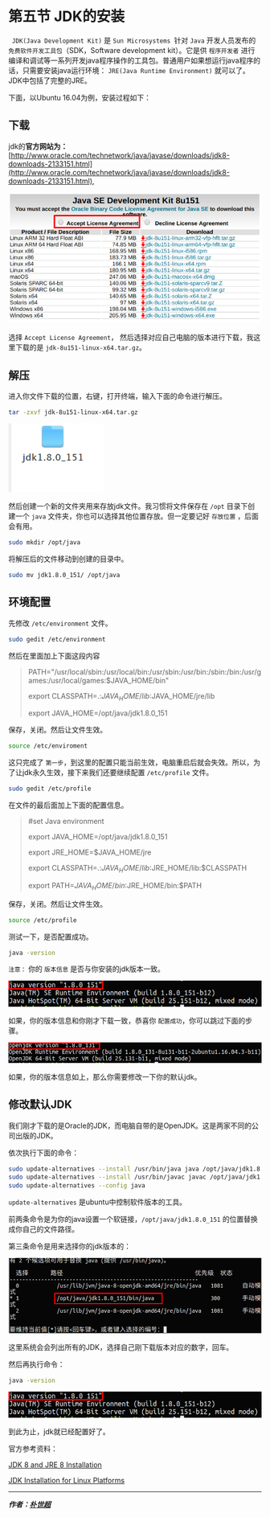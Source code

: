 # 第五节 JDK的安装

` JDK(Java Development Kit)` 是 `Sun Microsystems `针对 `Java` 开发人员发布的 `免费软件开发工具包`（SDK，Software development kit）。它是供 `程序开发者` 进行编译和调试等一系列开发java程序操作的工具包。普通用户如果想运行java程序的话，只需要安装java运行环境： `JRE(Java Runtime Environment)` 就可以了。JDK中包括了完整的JRE。

下面，以Ubuntu 16.04为例，安装过程如下：

## 下载
jdk的**官方网站为：**[http://www.oracle.com/technetwork/java/javase/downloads/jdk8-downloads-2133151.html](http://www.oracle.com/technetwork/java/javase/downloads/jdk8-downloads-2133151.html),

![jdk download](image/2017-10-19.1.png)

选择 `Accept License Agreement`， 然后选择对应自己电脑的版本进行下载，我这里下载的是 `jdk-8u151-linux-x64.tar.gz`。

## 解压

进入你文件下载的位置，右键，打开终端，输入下面的命令进行解压。

```bash
tar -zxvf jdk-8u151-linux-x64.tar.gz
```

![java](image/2017-10-19.2.png)

然后创建一个新的文件夹用来存放jdk文件。我习惯将文件保存在 `/opt` 目录下创建一个 `java` 文件夹，你也可以选择其他位置存放。但一定要记好 `存放位置` ，后面会有用。

```bash
sudo mkdir /opt/java
```

将解压后的文件移动到创建的目录中。

```bash
sudo mv jdk1.8.0_151/ /opt/java
```

## 环境配置

先修改 `/etc/environment` 文件。

```bash
sudo gedit /etc/environment
```

然后在里面加上下面这段内容

> PATH="/usr/local/sbin:/usr/local/bin:/usr/sbin:/usr/bin:/sbin:/bin:/usr/games:/usr/local/games:$JAVA_HOME/bin"
>
> export CLASSPATH=.:$JAVA_HOME/lib:$JAVA_HOME/jre/lib
>
> export JAVA_HOME=/opt/java/jdk1.8.0_151

保存，关闭。然后让文件生效。

```bash
source /etc/enviroment
```

这只完成了 `第一步`，到这里的配置只能当前生效，电脑重启后就会失效。所以，为了让jdk永久生效，接下来我们还要继续配置 `/etc/profile` 文件。

```bash
sudo gedit /etc/profile
```

在文件的最后面加上下面的配置信息。

> \#set Java environment
>
> export JAVA_HOME=/opt/java/jdk1.8.0_151
>
> export JRE_HOME=$JAVA_HOME/jre
>
> export CLASSPATH=.:$JAVA_HOME/lib:$JRE_HOME/lib:$CLASSPATH
>
> export PATH=$JAVA_HOME/bin:$JRE_HOME/bin:$PATH

保存，关闭。然后让文件生效。

```bash
source /etc/profile
```

测试一下，是否配置成功。

```bash
java -version
```

`注意：` 你的 `版本信息` 是否与你安装的jdk版本一致。

![right jdk](image/2017-10-19.4.png)

如果，你的版本信息和你刚才下载一致，恭喜你 `配置成功`，你可以跳过下面的步骤。

![wrong jdk](image/2017-10-19.3.png)

如果，你的版本信息如上，那么你需要修改一下你的默认jdk。

## 修改默认JDK

我们刚才下载的是Oracle的JDK，而电脑自带的是OpenJDK。这是两家不同的公司出版的JDK。

依次执行下面的命令：

```bash
sudo update-alternatives --install /usr/bin/java java /opt/java/jdk1.8.0_151/bin/java 300 
sudo update-alternatives --install /usr/bin/javac javac /opt/java/jdk1.8.0_151/bin/javac 300 
sudo update-alternatives --config java
```

`update-alternatives` 是ubuntu中控制软件版本的工具。

前两条命令是为你的java设置一个软链接，`/opt/java/jdk1.8.0_151` 的位置替换成你自己的文件路径。

第三条命令是用来选择你的jdk版本的：

![config java](image/2017-10-19.5.png)

这里系统会会列出所有的JDK，选择自己刚下载版本对应的数字，回车。

然后再执行命令：

```bash
java -version
```

![right jdk](image/2017-10-19.4.png)

到此为止，jdk就已经配置好了。

官方参考资料：

[JDK 8 and JRE 8 Installation](https://docs.oracle.com/javase/8/docs/technotes/guides/install/install_overview.html)

[JDK Installation for Linux Platforms](https://docs.oracle.com/javase/8/docs/technotes/guides/install/linux_jdk.html#BJFGGEFG)

-------------------

***作者：[朴世超](www.mengyunzhi.cn)***
